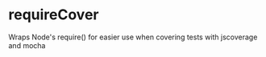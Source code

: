 requireCover
============

Wraps Node's require() for easier use when covering tests with jscoverage and mocha
